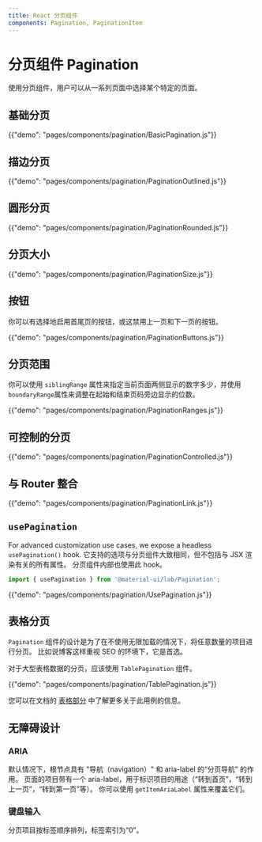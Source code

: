 ```yaml
---
title: React 分页组件
components: Pagination, PaginationItem
---
```


# 分页组件 Pagination 

<p class="description">使用分页组件，用户可以从一系列页面中选择某个特定的页面。</p>

## 基础分页

{{"demo": "pages/components/pagination/BasicPagination.js"}}

## 描边分页

{{"demo": "pages/components/pagination/PaginationOutlined.js"}}

## 圆形分页

{{"demo": "pages/components/pagination/PaginationRounded.js"}}

## 分页大小

{{"demo": "pages/components/pagination/PaginationSize.js"}}

## 按钮

你可以有选择地启用首尾页的按钮，或这禁用上一页和下一页的按钮。

{{"demo": "pages/components/pagination/PaginationButtons.js"}}

## 分页范围

你可以使用 `siblingRange` 属性来指定当前页面两侧显示的数字多少，并使用`boundaryRange`属性来调整在起始和结束页码旁边显示的位数。

{{"demo": "pages/components/pagination/PaginationRanges.js"}}

## 可控制的分页

{{"demo": "pages/components/pagination/PaginationControlled.js"}}

## 与 Router 整合

{{"demo": "pages/components/pagination/PaginationLink.js"}}

## `usePagination`

For advanced customization use cases, we expose a headless `usePagination()` hook. 它支持的选项与分页组件大致相同，但不包括与 JSX 渲染有关的所有属性。 分页组件内部也使用此 hook。

```jsx
import { usePagination } from '@material-ui/lab/Pagination';
```

{{"demo": "pages/components/pagination/UsePagination.js"}}

## 表格分页

`Pagination` 组件的设计是为了在不使用无限加载的情况下，将任意数量的项目进行分页。 比如说博客这样重视 SEO 的环境下，它是首选。

对于大型表格数据的分页，应该使用 `TablePagination` 组件。

{{"demo": "pages/components/pagination/TablePagination.js"}}

您可以在文档的 [表格部分](/components/tables/#custom-pagination-options) 中了解更多关于此用例的信息。

## 无障碍设计

### ARIA

默认情况下，根节点具有 "导航（navigation）" 和 aria-label 的“分页导航” 的作用。 页面的项目带有一个 aria-label，用于标识项目的用途（“转到首页”，“转到上一页”，“转到第一页”等）。 你可以使用 `getItemAriaLabel` 属性来覆盖它们。

### 键盘输入

分页项目按标签顺序排列，标签索引为“0”。
